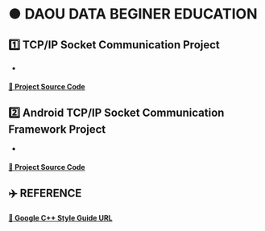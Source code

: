 # ● DAOU DATA BEGINER EDUCATION

## 1️⃣ TCP/IP Socket Communication Project

* 

#### [🚀 Project Source Code]()

## 2️⃣ Android TCP/IP Socket Communication Framework Project

* 

#### [🚀 Project Source Code]()

## ✈️ REFERENCE

#### [🚀 Google C++ Style Guide URL](https://google.github.io/styleguide/cppguide.html#Enumerator_Names)
